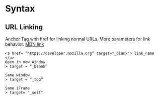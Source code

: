 # Syntax

## URL Linking

Anchor Tag with href for linking normal URLs. More parameters for link behavior. [MDN link](https://developer.mozilla.org/en-US/docs/Web/SVG/Attribute/target)

```markup
<a href= “https://developer.mozilla.org“ target="_blank"> link_name </a>
Open in new Window 
> target = “_blank”

Same window
> target = “_top”

Same iFrame
> target= "_self"
```

